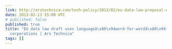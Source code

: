 ```yaml
---
link: http://arstechnica.com/tech-policy/2013/02/eu-data-law-proposal-uses-language-word-for-word-from-us-eu-corporations/
date: 2013-02-13 15:08 UTC
# published: false
published: true
title: "EU data law draft uses languageâ\x80\x94word-for-wordâ\x80\x94from US, EU
  corporations | Ars Technica"
tags: []
---
```



